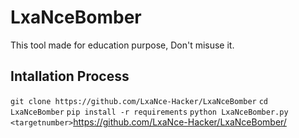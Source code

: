 # LxaNceBomber
This tool made for education purpose, Don't misuse it.

## Intallation Process
```git clone https://github.com/LxaNce-Hacker/LxaNceBomber```
```cd LxaNceBomber```
```pip install -r requirements```
```python LxaNceBomber.py <targetnumber>```https://github.com/LxaNce-Hacker/LxaNceBomber/
